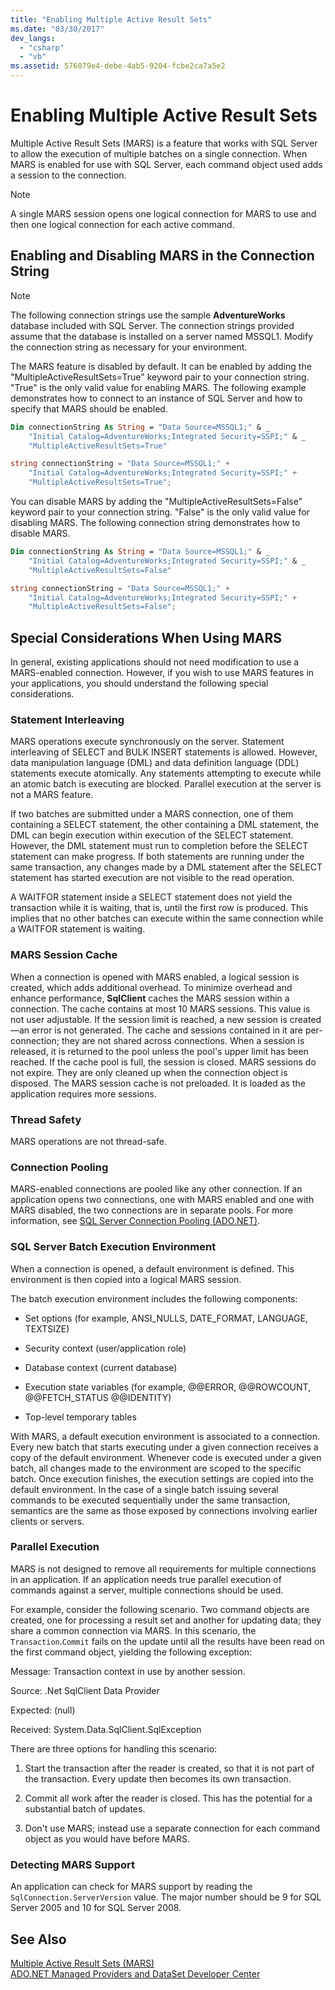 ```yaml
---
title: "Enabling Multiple Active Result Sets"
ms.date: "03/30/2017"
dev_langs: 
  - "csharp"
  - "vb"
ms.assetid: 576079e4-debe-4ab5-9204-fcbe2ca7a5e2
---
```

# Enabling Multiple Active Result Sets
Multiple Active Result Sets (MARS) is a feature that works with SQL Server to allow the execution of multiple batches on a single connection. When MARS is enabled for use with SQL Server, each command object used adds a session to the connection.  
  
> [!NOTE]
>  A single MARS session opens one logical connection for MARS to use and then one logical connection for each active command.  
  
## Enabling and Disabling MARS in the Connection String  
  
> [!NOTE]
>  The following connection strings use the sample **AdventureWorks** database included with SQL Server. The connection strings provided assume that the database is installed on a server named MSSQL1. Modify the connection string as necessary for your environment.  
  
 The MARS feature is disabled by default. It can be enabled by adding the "MultipleActiveResultSets=True" keyword pair to your connection string. "True" is the only valid value for enabling MARS. The following example demonstrates how to connect to an instance of SQL Server and how to specify that MARS should be enabled.  
  
```vb  
Dim connectionString As String = "Data Source=MSSQL1;" & _  
    "Initial Catalog=AdventureWorks;Integrated Security=SSPI;" & _  
    "MultipleActiveResultSets=True"  
```  
  
```csharp  
string connectionString = "Data Source=MSSQL1;" +   
    "Initial Catalog=AdventureWorks;Integrated Security=SSPI;" +  
    "MultipleActiveResultSets=True";  
```  
  
 You can disable MARS by adding the "MultipleActiveResultSets=False" keyword pair to your connection string. "False" is the only valid value for disabling MARS. The following connection string demonstrates how to disable MARS.  
  
```vb  
Dim connectionString As String = "Data Source=MSSQL1;" & _  
    "Initial Catalog=AdventureWorks;Integrated Security=SSPI;" & _  
    "MultipleActiveResultSets=False"  
```  
  
```csharp  
string connectionString = "Data Source=MSSQL1;" +   
    "Initial Catalog=AdventureWorks;Integrated Security=SSPI;" +  
    "MultipleActiveResultSets=False";  
```  
  
## Special Considerations When Using MARS  
 In general, existing applications should not need modification to use a MARS-enabled connection. However, if you wish to use MARS features in your applications, you should understand the following special considerations.  
  
### Statement Interleaving  
 MARS operations execute synchronously on the server. Statement interleaving of SELECT and BULK INSERT statements is allowed. However, data manipulation language (DML) and data definition language (DDL) statements execute atomically. Any statements attempting to execute while an atomic batch is executing are blocked. Parallel execution at the server is not a MARS feature.  
  
 If two batches are submitted under a MARS connection, one of them containing a SELECT statement, the other containing a DML statement, the DML can begin execution within execution of the SELECT statement. However, the DML statement must run to completion before the SELECT statement can make progress. If both statements are running under the same transaction, any changes made by a DML statement after the SELECT statement has started execution are not visible to the read operation.  
  
 A WAITFOR statement inside a SELECT statement does not yield the transaction while it is waiting, that is, until the first row is produced. This implies that no other batches can execute within the same connection while a WAITFOR statement is waiting.  
  
### MARS Session Cache  
 When a connection is opened with MARS enabled, a logical session is created, which adds additional overhead. To minimize overhead and enhance performance, **SqlClient** caches the MARS session within a connection. The cache contains at most 10 MARS sessions. This value is not user adjustable. If the session limit is reached, a new session is created—an error is not generated. The cache and sessions contained in it are per-connection; they are not shared across connections. When a session is released, it is returned to the pool unless the pool's upper limit has been reached. If the cache pool is full, the session is closed. MARS sessions do not expire. They are only cleaned up when the connection object is disposed. The MARS session cache is not preloaded. It is loaded as the application requires more sessions.  
  
### Thread Safety  
 MARS operations are not thread-safe.  
  
### Connection Pooling  
 MARS-enabled connections are pooled like any other connection. If an application opens two connections, one with MARS enabled and one with MARS disabled, the two connections are in separate pools. For more information, see [SQL Server Connection Pooling (ADO.NET)](../../../../../docs/framework/data/adonet/sql-server-connection-pooling.md).  
  
### SQL Server Batch Execution Environment  
 When a connection is opened, a default environment is defined. This environment is then copied into a logical MARS session.  
  
 The batch execution environment includes the following components:  
  
-   Set options (for example, ANSI_NULLS, DATE_FORMAT, LANGUAGE, TEXTSIZE)  
  
-   Security context (user/application role)  
  
-   Database context (current database)  
  
-   Execution state variables (for example, @@ERROR, @@ROWCOUNT, @@FETCH_STATUS @@IDENTITY)  
  
-   Top-level temporary tables  
  
 With MARS, a default execution environment is associated to a connection. Every new batch that starts executing under a given connection receives a copy of the default environment. Whenever code is executed under a given batch, all changes made to the environment are scoped to the specific batch. Once execution finishes, the execution settings are copied into the default environment. In the case of a single batch issuing several commands to be executed sequentially under the same transaction, semantics are the same as those exposed by connections involving earlier clients or servers.  
  
### Parallel Execution  
 MARS is not designed to remove all requirements for multiple connections in an application. If an application needs true parallel execution of commands against a server, multiple connections should be used.  
  
 For example, consider the following scenario. Two command objects are created, one for processing a result set and another for updating data; they share a common connection via MARS. In this scenario, the `Transaction`.`Commit` fails on the update until all the results have been read on the first command object, yielding the following exception:  
  
 Message: Transaction context in use by another session.  
  
 Source: .Net SqlClient Data Provider  
  
 Expected: (null)  
  
 Received: System.Data.SqlClient.SqlException  
  
 There are three options for handling this scenario:  
  
1.  Start the transaction after the reader is created, so that it is not part of the transaction. Every update then becomes its own transaction.  
  
2.  Commit all work after the reader is closed. This has the potential for a substantial batch of updates.  
  
3.  Don't use MARS; instead use a separate connection for each command object as you would have before MARS.  
  
### Detecting MARS Support  
 An application can check for MARS support by reading the `SqlConnection.ServerVersion` value. The major number should be 9 for SQL Server 2005 and 10 for SQL Server 2008.  
  
## See Also  
 [Multiple Active Result Sets (MARS)](../../../../../docs/framework/data/adonet/sql/multiple-active-result-sets-mars.md)  
 [ADO.NET Managed Providers and DataSet Developer Center](https://go.microsoft.com/fwlink/?LinkId=217917)
